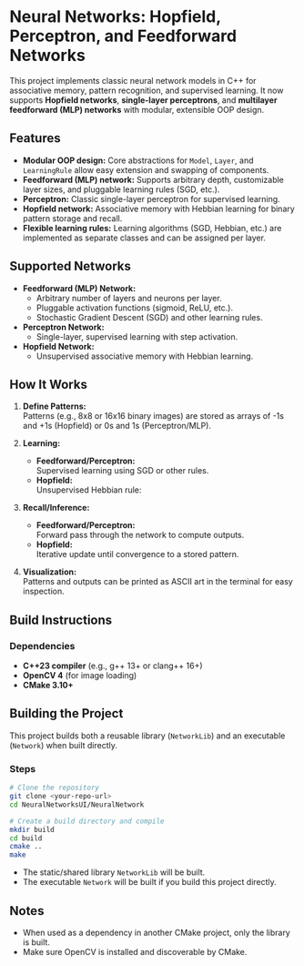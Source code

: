 # Neural Networks: Hopfield, Perceptron, and Feedforward Networks

This project implements classic neural network models in C++ for associative memory, pattern recognition, and supervised learning. It now supports **Hopfield networks**, **single-layer perceptrons**, and **multilayer feedforward (MLP) networks** with modular, extensible OOP design.

## Features

- **Modular OOP design:** Core abstractions for `Model`, `Layer`, and `LearningRule` allow easy extension and swapping of components.
- **Feedforward (MLP) network:** Supports arbitrary depth, customizable layer sizes, and pluggable learning rules (SGD, etc.).
- **Perceptron:** Classic single-layer perceptron for supervised learning.
- **Hopfield network:** Associative memory with Hebbian learning for binary pattern storage and recall.
- **Flexible learning rules:** Learning algorithms (SGD, Hebbian, etc.) are implemented as separate classes and can be assigned per layer.

## Supported Networks

- **Feedforward (MLP) Network:**  
  - Arbitrary number of layers and neurons per layer.
  - Pluggable activation functions (sigmoid, ReLU, etc.).
  - Stochastic Gradient Descent (SGD) and other learning rules.
- **Perceptron Network:**  
  - Single-layer, supervised learning with step activation.
- **Hopfield Network:**  
  - Unsupervised associative memory with Hebbian learning.

## How It Works

1. **Define Patterns:**  
   Patterns (e.g., 8x8 or 16x16 binary images) are stored as arrays of -1s and +1s (Hopfield) or 0s and 1s (Perceptron/MLP).

2. **Learning:**  
   - **Feedforward/Perceptron:**  
     Supervised learning using SGD or other rules.  
   - **Hopfield:**  
     Unsupervised Hebbian rule:  

3. **Recall/Inference:**  
   - **Feedforward/Perceptron:**  
     Forward pass through the network to compute outputs.
   - **Hopfield:**  
     Iterative update until convergence to a stored pattern.

4. **Visualization:**  
   Patterns and outputs can be printed as ASCII art in the terminal for easy inspection.

## Build Instructions

### Dependencies

- **C++23 compiler** (e.g., g++ 13+ or clang++ 16+)
- **OpenCV 4** (for image loading)
- **CMake 3.10+**

## Building the Project

This project builds both a reusable library (`NetworkLib`) and an executable (`Network`) when built directly.

### Steps

```sh
# Clone the repository
git clone <your-repo-url>
cd NeuralNetworksUI/NeuralNetwork

# Create a build directory and compile
mkdir build
cd build
cmake ..
make
```

- The static/shared library `NetworkLib` will be built.
- The executable `Network` will be built if you build this project directly.

## Notes

- When used as a dependency in another CMake project, only the library is built.
- Make sure OpenCV is installed and discoverable by CMake.